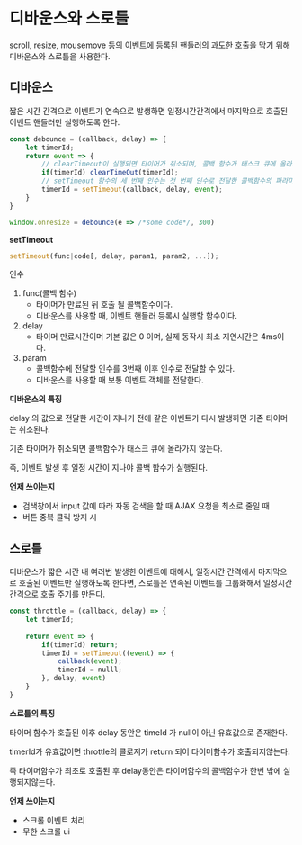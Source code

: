 # 디바운스와 스로틀

scroll, resize, mousemove 등의 이벤트에 등록된 핸들러의 과도한 호출을 막기 위해 디바운스와 스로틀을 사용한다. 



## 디바운스

짧은 시간 간격으로 이벤트가 연속으로 발생하면 일정시간간격에서 마지막으로 호출된 이벤트 핸들러만 실행하도록 한다. 

```js
const debounce = (callback, delay) => {
    let timerId;
    return event => {
        // clearTimeout이 실행되면 타이머가 취소되며, 콜백 함수가 태스크 큐에 올라가지 않도록 한다. 
        if(timerId) clearTimeOut(timerId);
        // setTimeout 함수의 세 번째 인수는 첫 번째 인수로 전달한 콜백함수의 파라미터로 전달된다. 
        timerId = setTimeout(callback, delay, event);
    }
}

window.onresize = debounce(e => /*some code*/, 300)
```

**setTimeout**

```js
setTimeout(func|code[, delay, param1, param2, ...]);
```

인수 

1. func(콜백 함수)
   - 타이머가 만료된 뒤 호출 될 콜백함수이다. 
   - 디바운스를 사용할 때, 이벤트 핸들러 등록시 실행할 함수이다.
2. delay
   - 타이머 만료시간이며 기본 값은 0 이며, 실제 동작시 최소 지연시간은 4ms이다. 
3. param
   - 콜백함수에 전달할 인수를 3번째 이후 인수로 전달할 수 있다.
   - 디바운스를 사용할 때 보통 이벤트 객체를 전달한다. 



**디바운스의 특징**

delay 의 값으로 전달한 시간이 지나기 전에 같은 이벤트가 다시 발생하면 기존 타이머는 취소된다.

기존 타이머가 취소되면  콜백함수가 태스크 큐에 올라가지 않는다. 

즉, 이벤트 발생 후 일정 시간이 지나야 콜백 함수가 실행된다. 

**언제 쓰이는지**

- 검색창에서  input 값에 따라 자동 검색을 할 때 AJAX 요청을 최소로 줄일 때
-  버튼 중복 클릭 방지 시



## 스로틀

디바운스가 짧은 시간 내 여러번 발생한 이벤트에 대해서, 일정시간 간격에서 마지막으로 호출된 이벤트만 실행하도록 한다면, 스로틀은 연속된 이벤트를 그룹화해서 일정시간 간격으로 호출 주기를 만든다. 



```js
const throttle = (callback, delay) => {
    let timerId;
    
    return event => {
        if(timerId) return;
        timerId = setTimeout((event) => {
            callback(event);
            timerId = nulll;
        }, delay, event)
    }
}
```

**스로틀의 특징**

타이머 함수가 호출된 이후 delay 동안은 timeId 가 null이 아닌 유효값으로 존재한다. 

timerId가 유효값이면 throttle의 클로저가 return 되어 타이머함수가 호출되지않는다. 

즉 타이머함수가 최초로 호출된 후 delay동안은 타이머함수의 콜백함수가 한번 밖에 실행되지않는다.



**언제 쓰이는지**

-  스크롤 이벤트 처리
- 무한 스크롤 ui



